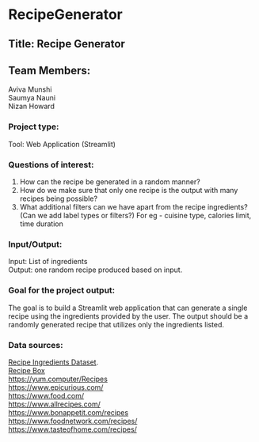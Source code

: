 # RecipeGenerator

## Title: Recipe Generator 


## Team Members:
Aviva Munshi<br>
Saumya Nauni<br>
Nizan Howard<br>


### Project type: 
Tool: Web Application (Streamlit) 


### Questions of interest: 
1. How can the recipe be generated in a random manner?<br> 
2. How do we make sure that only one recipe is the output with many recipes being possible?<br>
3. What additional filters can we have apart from the recipe ingredients? (Can we add label types or filters?) For eg - cuisine type, calories limit, time duration


### Input/Output:
Input: List of ingredients<br>
Output: one random recipe produced based on input. 


### Goal for the project output: 
The goal is to build a Streamlit web application that can generate a single recipe using the ingredients provided by the user. The output should be a randomly generated recipe that utilizes only the ingredients listed. 


### Data sources: 
[Recipe Ingredients Dataset]([url](https://www.kaggle.com/datasets/kaggle/recipe-ingredients-dataset?select=test.json)).<br>
[Recipe Box]([url](https://eightportions.com/datasets/Recipes/#fn:1))<br>
https://yum.computer/Recipes<br>
https://www.epicurious.com/<br>
https://www.food.com/<br>
https://www.allrecipes.com/<br>
https://www.bonappetit.com/recipes<br>
https://www.foodnetwork.com/recipes/<br>
https://www.tasteofhome.com/recipes/
